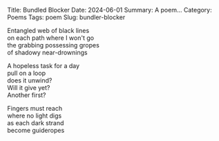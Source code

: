 Title: Bundled Blocker
Date: 2024-06-01
Summary: A poem...
Category: Poems
Tags: poem
Slug: bundler-blocker

Entangled web of black lines  
on each path where I won't go  
the grabbing possessing gropes  
of shadowy near-drownings  
  
A hopeless task for a day  
pull on a loop  
does it unwind?  
Will it give yet?  
Another first?  
  
Fingers must reach  
where no light digs  
as each dark strand  
become guideropes  
